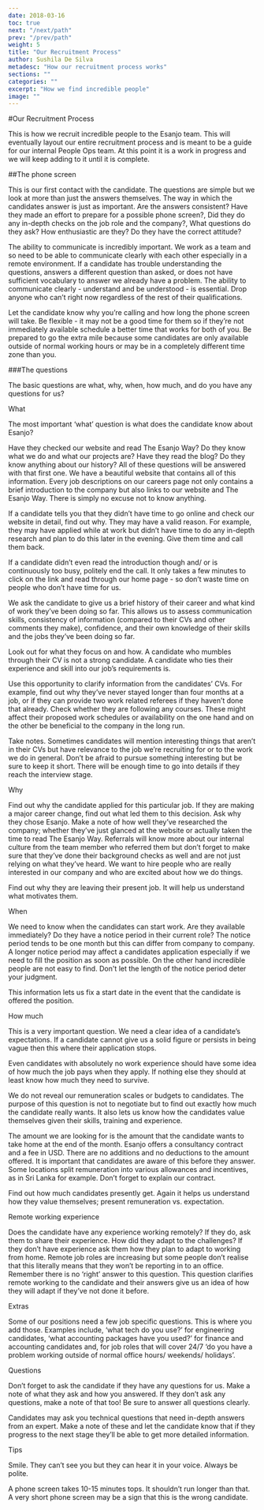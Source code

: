 ```yaml
---
date: 2018-03-16
toc: true
next: "/next/path"
prev: "/prev/path"
weight: 5
title: "Our Recruitment Process"
author: Sushila De Silva
metadesc: "How our recruitment process works"
sections: ""
categories: ""
excerpt: "How we find incredible people"
image: ""
---
```


#Our Recruitment Process

This is how we recruit incredible people to the Esanjo team. This will eventually layout our entire recruitment process and is meant to be a guide for our internal People Ops team. At this point it is a work in progress and we will keep adding to it until it is complete.

##The phone screen 

This is our first contact with the candidate. The questions are simple but we look at more than just the answers themselves. The way in which the candidates answer is just as important. Are the answers consistent? Have they made an effort to prepare for a possible phone screen?, Did they do any in-depth checks on the job role and the company?, What questions do they ask? How enthusiastic are they? Do they have the correct attitude?

The ability to communicate is incredibly important. We work as a team and so need to be able to communicate clearly with each other especially in a remote environment. If a candidate has trouble understanding the questions, answers a different question than asked, or does not have sufficient vocabulary to answer we already have a problem. The ability to communicate clearly - understand and be understood - is essential. Drop anyone who can’t right now regardless of the rest of their qualifications.


Let the candidate know why you’re calling and how long the phone screen will take. Be flexible - it may not be a good time for them so if they’re not immediately available schedule a better time that works for both of you. Be prepared to go the extra mile because some candidates are only available outside of normal working hours or may be in a completely different time zone than you. 


###The questions

The basic questions are what, why, when, how much, and do you have any questions for us? 

What

The most important ‘what’ question is what does the candidate know about Esanjo? 

Have they checked our website and read The Esanjo Way? Do they know what we do and what our projects are? Have they read the blog? Do they know anything about our history? All of these questions will be answered with that first one. We have a beautiful website that contains all of this information. Every job descriptions on our careers page not only contains a brief introduction to the company but also links to our website and The Esanjo Way. There is simply no excuse not to know anything. 

If a candidate tells you that they didn’t have time to go online and check our website in detail, find out why. They may have a valid reason. For example, they may have applied while at work but didn’t have time to do any in-depth research and plan to do this later in the evening. Give them time and call them back.

If a candidate didn’t even read the introduction though and/ or is continuously too busy, politely end the call. It only takes a few minutes to click on the link and read through our home page - so don’t waste time on people who don’t have time for us.

We ask the candidate to give us a brief history of their career and what kind of work they’ve been doing so far. This allows us to assess communication skills, consistency of information (compared to their CVs and other comments they make), confidence, and their own knowledge of their skills and the jobs they’ve been doing so far. 

Look out for what they focus on and how. A candidate who mumbles through their CV is not a strong candidate. A candidate who ties their experience and skill into our job’s requirements is. 

Use this opportunity to clarify information from the candidates’ CVs. For example, find out why they’ve never stayed longer than four months at a job, or if they can provide two work related referees if they haven’t done that already. Check whether they are following any courses. These might affect their proposed work schedules or availability on the one hand and on the other be beneficial to the company in the long run.

Take notes. Sometimes candidates will mention interesting things that aren’t in their CVs but have relevance to the job we’re recruiting for or to the work we do in general. Don’t be afraid to pursue something interesting but be sure to keep it short. There will be enough time to go into details if they reach the interview stage.

Why

Find out why the candidate applied for this particular job. If they are making a major career change, find out what led them to this decision. Ask why they chose Esanjo. Make a note of how well they’ve researched the company; whether they’ve just glanced at the website or actually taken the time to read The Esanjo Way. Referrals will know more about our internal culture from the team member who referred them but don’t forget to make sure that they’ve done their background checks as well and are not just relying on what they’ve heard. We want to hire people who are really interested in our company and who are excited about how we do things. 

Find out why they are leaving their present job. It will help us understand what motivates them.

When

We need to know when the candidates can start work. Are they available immediately? Do they have a notice period in their current role? The notice period tends to be one month but this can differ from company to company. A longer notice period may affect a candidates application especially if we need to fill the position as soon as possible. On the other hand incredible people are not easy to find. Don't let the length of the notice period deter your judgment.

This information lets us fix a start date in the event that the candidate is offered the position.

How much

This is a very important question. We need a clear idea of a candidate’s expectations. If a candidate cannot give us a solid figure or persists in being vague then this where their application stops.

Even candidates with absolutely no work experience should have some idea of how much the job pays when they apply. If nothing else they should at least know how much they need to survive.

We do not reveal our remuneration scales or budgets to candidates. The purpose of this question is not to negotiate but to find out exactly how much the candidate really wants. It also lets us know how the candidates value themselves given their skills, training and experience. 

The amount we are looking for is the amount that the candidate wants to take home at the end of the month. Esanjo offers a consultancy contract and a fee in USD. There are no additions and no deductions to the amount offered. It is important that candidates are aware of this before they answer. Some locations split remuneration into various allowances and incentives, as in Sri Lanka for example. Don’t forget to explain our contract.

Find out how much candidates presently get. Again it helps us understand how they value themselves; present remuneration vs. expectation.


Remote working experience

Does the candidate have any experience working remotely? If they do, ask them to share their experience. How did they adapt to the challenges? If they don’t have experience ask them how they plan to adapt to working from home. Remote job roles are increasing but some people don’t realise that this literally means that they won’t be reporting in to an office. Remember there is no ‘right’ answer to this question. This question clarifies remote working to the candidate and their answers give us an idea of how they will adapt if they’ve not done it before.

Extras

Some of our positions need a few job specific questions. This is where you add those. Examples include, ‘what tech do you use?’ for engineering candidates, ‘what accounting packages have you used?’ for finance and accounting candidates and, for job roles that will cover 24/7 ‘do you have a problem working outside of normal office hours/ weekends/ holidays’. 

Questions

Don’t forget to ask the candidate if they have any questions for us. Make a note of what they ask and how you answered. If they don’t ask any questions, make a note of that too! Be sure to answer all questions clearly. 

Candidates may ask you technical questions that need in-depth answers from an expert. Make a note of these and let the candidate know that if they progress to the next stage they’ll be able to get more detailed information.

Tips

Smile. They can’t see you but they can hear it in your voice. Always be polite. 

A phone screen takes 10-15 minutes tops. It shouldn’t run longer than that. A very short phone screen may be a sign that this is the wrong candidate.
